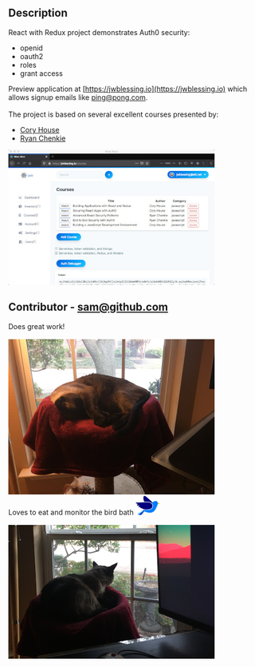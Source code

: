 ## Description
React with Redux project demonstrates Auth0 security: 
- openid
- oauth2
- roles 
- grant access
 
Preview application at [https://jwblessing.io](https://jwblessing.io) which allows signup emails like ping@pong.com.
<br/>
<br/>
The project is based on several excellent courses presented by:

- [Cory House](https://github.com/coryhouse)
- [Ryan Chenkie](https://github.com/chenkie)


![Alt text](docs/courses-page.jpg)

## Contributor - sam@github.com
Does great work!
<br />
<br />
![Alt text](docs/sam.jpg)
<br />
Loves to eat and monitor the bird bath ![Alt text](docs/bird.png)
<br />
<br />
![Alt text](docs/bird-bath.jpg)
<br />

